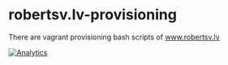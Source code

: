 # robertsv.lv-provisioning
There are vagrant provisioning bash scripts of www.robertsv.lv

[![Analytics](https://ga-beacon.appspot.com/UA-54543878-3/robertsv/robertsv.lv-provisioning)]()

